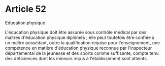 # Article 52

Education physique

L'éducation physique doit être assurée sous contrôle médical par des maîtres d'éducation physique diplômés ; elle peut toutefois être confiée à un maître possédant, outre la qualification requise pour l'enseignement, une compétence en matière d'éducation physique reconnue par l'inspecteur départemental de la jeunesse et des sports comme suffisante, compte tenu des déficiences dont les mineurs reçus à l'établissement sont atteints.
